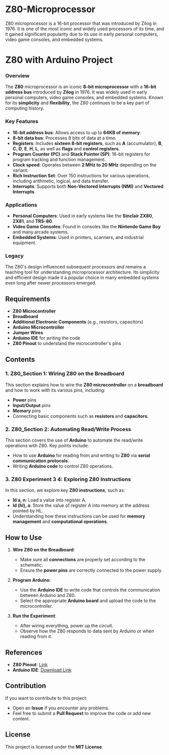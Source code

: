 # Z80-Microprocessor
 Z80 microprocessor is a 16-bit processor that was introduced by Zilog in 1976. It is one of the most iconic and widely used processors of its time, and it gained significant popularity due to its use in early personal computers, video game consoles, and embedded systems.
# Z80 with Arduino Project



### Overview
The **Z80** microprocessor is an iconic **8-bit microprocessor** with a **16-bit address bus** introduced by **Zilog** in 1976. It was widely used in early personal computers, video game consoles, and embedded systems. Known for its **simplicity** and **flexibility**, the Z80 continues to be a key part of computing history.

### Key Features
- **16-bit address bus**: Allows access to up to **64KB of memory**.
- **8-bit data bus**: Processes 8 bits of data at a time.
- **Registers**: Includes **sixteen 8-bit registers**, such as **A** (accumulator), **B**, **C**, **D**, **E**, **H**, **L**, as well as **flags** and **control registers**.
- **Program Counter (PC)** and **Stack Pointer (SP)**: 16-bit registers for program tracking and function management.
- **Clock speed**: Operates between **2 MHz to 20 MHz** depending on the variant.
- **Rich Instruction Set**: Over 150 instructions for various operations, including arithmetic, logical, and data transfer.
- **Interrupts**: Supports both **Non-Vectored Interrupts (NMI)** and **Vectored Interrupts**.

### Applications
- **Personal Computers**: Used in early systems like the **Sinclair ZX80**, **ZX81**, and **TRS-80**.
- **Video Game Consoles**: Found in consoles like the **Nintendo Game Boy** and many arcade systems.
- **Embedded Systems**: Used in printers, scanners, and industrial equipment.

### Legacy
The Z80's design influenced subsequent processors and remains a teaching tool for understanding microprocessor architecture. Its simplicity and efficient design made it a popular choice in many embedded systems even long after newer processors emerged.

## Requirements
- **Z80 Microcontroller**
- **Breadboard**
- **Additional Electronic Components** (e.g., resistors, capacitors)
- **Arduino Microcontroller**
- **Jumper Wires**
- **Arduino IDE** for writing the code
- **Z80 Pinout** to understand the microcontroller's pins

## Contents
### 1. **Z80_Section 1**: Wiring Z80 on the Breadboard
This section explains how to wire the **Z80 microcontroller** on a **breadboard** and how to work with its various pins, including:
- **Power** pins
- **Input/Output** pins
- **Memory** pins
- Connecting basic components such as **resistors** and **capacitors**.

### 2. **Z80_Section 2**: Automating Read/Write Process
This section covers the use of **Arduino** to automate the read/write operations with Z80. Key points include:
- How to use **Arduino** for reading from and writing to **Z80** via **serial communication protocols**.
- Writing **Arduino code** to control Z80 operations.

### 3. **Z80 Experiment 3 4**: Exploring Z80 Instructions
In this section, we explore key **Z80 instructions**, such as:
- **ld a, n**: Load a value into register A.
- **ld (hl), a**: Store the value of register A into memory at the address pointed by HL.
- Understanding how these instructions can be used for **memory management** and **computational operations**.

## How to Use
1. **Wire Z80 on the Breadboard**:
   - Make sure all **connections** are properly set according to the schematic.
   - Ensure the **power pins** are correctly connected to the power supply.

2. **Program Arduino**:
   - Use the **Arduino IDE** to write code that controls the communication between Arduino and Z80.
   - Select the appropriate **Arduino board** and upload the code to the microcontroller.

3. **Run the Experiment**:
   - After wiring everything, power up the circuit.
   - Observe how the Z80 responds to data sent by Arduino or when reading from it.

## References
- **Z80 Pinout**: [Link](https://youtube.com/playlist?list=PLAXuC5t8b87fGVeSjeggPTiQCKW7UHmIp&si=qryytDqDgsRIUWYE)
- **Arduino IDE**: [Download Link](https://www.arduino.cc/en/software)

## Contribution
If you want to contribute to this project:
- Open an **Issue** if you encounter any problems.
- Feel free to submit a **Pull Request** to improve the code or add new content.

## License
This project is licensed under the **MIT License**.
